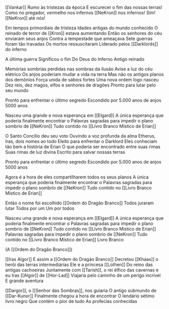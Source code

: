 [[Vankar]]
Rumo às tristezas da época
E escurecer o fim das nossas terras!
Como no pregador, vermelho nos infernos
[[NeKron]] nos infernos!
Sim! [[NeKron]] até nós!

Em tempos primordiais de tristeza
Idades antigas do mundo conhecido
O reinado de terror de [[Kron]] estava aumentando
Então os senhores do céu enviaram seus anjos
Contra a tempestade que ameaçava
Sete guerras foram tão travadas
Os mortos ressuscitaram
Liderado pelos [[Darklords]] do inferno

A última guerra
Significou o fim
Do Deus do Inferno
Antigo reinado

Memórias sombrias perdidas nas sombras da ilusão
Avise a luz do céu elétrico
Os anjos poderiam mudar a vida na terra
Mas não os antigos planos dos demônios
Força unida de sábios fortes
Uma nova ordem logo nasceu
Dez reis, dez magos, elfos e senhores de dragões
Pronto para lutar pelo seu mundo

Pronto para enfrentar o último segredo
Escondido por 5.000 anos de anjos
5000 anos

Nasceu uma grande e nova esperança em [[Elgard]]
A única esperança que poderia finalmente encontrar o
Palavras sagradas para impedir o plano sombrio de [[NeKron]]
Tudo contido no [[Livro Branco Místico de Erian]]

O Santo Concílio deu seu voto
Ouvindo a voz profunda da alma
Etherus, Iras, dois nomes ao todo
Eleito para enfrentar o Darklord
Eles conheciam tão bem a história de Erian
O que poderia ser encontrado entre suas rimas
Suas rimas de luz divina
Escrito para salvar nossas terras

Pronto para enfrentar o último segredo
Escondido por 5.000 anos de anjos
5000 anos

Agora é a hora de eles compartilharem todos os seus planos
A única esperança que poderia finalmente encontrar o
Palavras sagradas para impedir o plano sombrio de [[NeKron]]
Tudo contido no [[Livro Branco Místico de Erian]]

Então o nome foi escolhido
[[Ordem do Dragão Branco]]
Todos juraram lutar
Todos por um
Um por todos

Nasceu uma grande e nova esperança em [[Elgard]]
A única esperança que poderia finalmente encontrar o
Palavras sagradas para impedir o plano sombrio de [[NeKron]]
Tudo contido no [[Livro Branco Místico de Erian]]
Palavras sagradas para impedir o plano sombrio de [[NeKron]]
Tudo contido no [[Livro Branco Místico de Erian]]
Livro Branco

(A [[Ordem do Dragão Branco]])

[[Iras Algor]]
E assim a [[Ordem do Dragão Branco]]
Decretou [[Khaas]] o herói das terras intermediárias
Ele e a princesa [[Lothen]]
Do reino das antigas cachoeiras
Juntamente com [[Tarish]], o rei élfico das cavernas e eu
Iras [[Algor]] de [[Hor-Lad]]
Viajaria pelo caminho de um perigo incrível
E grande aventura

[[Dargor]], o [[Senhor das Sombras]], nos guiaria
O antigo submundo de [[Dar-Kunor]]
Finalmente chegou a hora de encontrar
O lendário sétimo livro negro
Que contém o pior de tudo
As profecias conhecidas